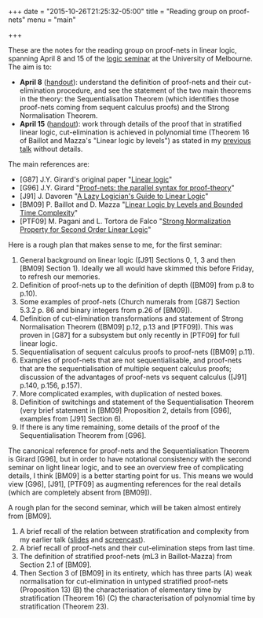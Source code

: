 +++
date = "2015-10-26T21:25:32-05:00"
title = "Reading group on proof-nets"
menu = "main"

+++

These are the notes for the reading group on proof-nets in linear logic, spanning April 8 and 15 of the [logic seminar](http://blogs.unimelb.edu.au/logic/) at the University of Melbourne. The aim is to:

  * **April 8** ([handout](http://therisingsea.org/notes/logic-seminar-proofnets.pdf)): understand the definition of proof-nets and their cut-elimination procedure, and see the statement of the two main theorems in the theory: the Sequentialisation Theorem (which identifies those proof-nets coming from sequent calculus proofs) and the Strong Normalisation Theorem. 
  * **April 15** ([handout](http://therisingsea.org/notes/logic-seminar-proofnets2.pdf)): work through details of the proof that in stratified linear logic, cut-elimination is achieved in polynomial time (Theorem 16 of Baillot and Mazza's "Linear logic by levels") as stated in my [previous talk](http://therisingsea.org/notes/talk-stratifications.pdf) without details.
  
The main references are:

  * [G87] J.Y. Girard's original paper "[Linear logic](http://iml.univ-mrs.fr/~girard/linear.pdf)"
  * [G96] J.Y. Girard "[Proof-nets: the parallel syntax for proof-theory](http://iml.univ-mrs.fr/~girard/Proofnets.pdf.gz)"
  * [J91] J. Davoren "[A Lazy Logician's Guide to Linear Logic](https://blogs.unimelb.edu.au/logic/files/2015/11/Davoren-LLGLL-2cedcbe.pdf)"
  * [BM09] P. Baillot and D. Mazza "[Linear Logic by Levels and Bounded Time Complexity](http://arxiv.org/abs/0801.1253)"
  * [PTF09] M. Pagani and L. Tortora de Falco "[Strong Normalization Property for Second Order Linear Logic](http://www.pps.univ-paris-diderot.fr/~pagani/snllTCS-1.pdf)"
  
Here is a rough plan that makes sense to me, for the first seminar:

1. General background on linear logic ([J91] Sections 0, 1, 3 and then [BM09] Section 1). Ideally we all would have skimmed this before Friday, to refresh our memories.
2. Definition of proof-nets up to the definition of depth ([BM09] from p.8 to p.10).
3. Some examples of proof-nets (Church numerals from [G87] Section 5.3.2 p. 86 and binary integers from p.26 of [BM09]).
4. Definition of cut-elimination transformations and statement of Strong Normalisation Theorem ([BM09] p.12, p.13 and [PTF09]). This was proven in [G87] for a subsystem but only recently in [PTF09] for full linear logic.
5. Sequentialisation of sequent calculus proofs to proof-nets ([BM09] p.11).
6. Examples of proof-nets that are not sequentialisable, and proof-nets that are the sequentialisation of multiple sequent calculus proofs; discussion of the advantages of proof-nets vs sequent calculus ([J91] p.140, p.156, p.157).
7. More complicated examples, with duplication of nested boxes.
8. Definition of switchings and statement of the Sequentialisation Theorem (very brief statement in [BM09] Proposition 2, details from [G96], examples from [J91] Section 6).
9. If there is any time remaining, some details of the proof of the Sequentialisation Theorem from [G96].

The canonical reference for proof-nets and the Sequentialisation Theorem is Girard [G96], but in order to have notational consistency with the second seminar on light linear logic, and to see an overview free of complicating details, I think [BM09] is a better starting point for us. This means we would view [G96], [J91], [PTF09] as augmenting references for the real details (which are completely absent from [BM09]).

A rough plan for the second seminar, which will be taken almost entirely from [BM09].

1. A brief recall of the relation between stratification and complexity from my earlier talk ([slides](http://therisingsea.org/notes/talk-stratifications.pdf) and [screencast](https://vimeo.com/160036378)). 
2. A brief recall of proof-nets and their cut-elimination steps from last time.
3. The definition of stratified proof-nets (mL3 in Baillot-Mazza) from Section 2.1 of [BM09].
4. Then Section 3 of [BM09] in its entirety, which has three parts (A) weak normalisation for cut-elimination in untyped stratified proof-nets (Proposition 13) (B) the characterisation of elementary time by stratification (Theorem 16) (C) the characterisation of polynomial time by stratification (Theorem 23).